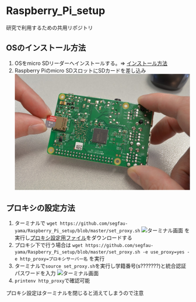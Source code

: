# Raspberry_Pi_setup
研究で利用するための共用リポジトリ
## OSのインストール方法
1. OSをmicro SDリーダーへインストールする。=>
[インストール方法](https://qiita.com/tksnkym/items/31a237e27cbc51790cdd)
2. Raspberry Piのmicro SDスロットにSDカードを差し込み
![sdカード](sdcard.jpg)
## プロキシの設定方法
1. ターミナルで
```wget https://github.com/segfau-yama/Raspberry_Pi_setup/blob/master/set_proxy.sh```
![ターミナル画面](raspberrypi2.png)
を実行し[プロキシ設定用ファイル](set_proxy.sh)をダウンロードする
2. プロキシ下で行う場合は
```wget https://github.com/segfau-yama/Raspberry_Pi_setup/blob/master/set_proxy.sh -e use_proxy=yes -e http_proxy=プロキシサーバー名```
を実行
3. ターミナルで```source set_proxy.sh```を実行し学籍番号(s???????)と統合認証パスワードを入力
![ターミナル画面](raspberrypi1.png)
4. ```printenv http_proxy```で確認可能

プロキシ設定はターミナルを閉じると消えてしまうので注意
